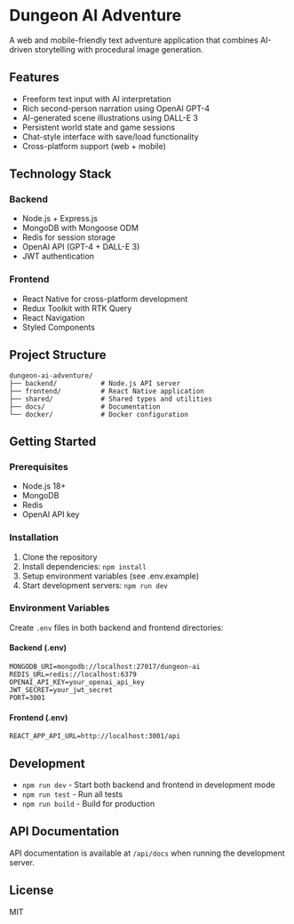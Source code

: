# Dungeon AI Adventure

A web and mobile-friendly text adventure application that combines AI-driven storytelling with procedural image generation.

## Features

- Freeform text input with AI interpretation
- Rich second-person narration using OpenAI GPT-4
- AI-generated scene illustrations using DALL-E 3
- Persistent world state and game sessions
- Chat-style interface with save/load functionality
- Cross-platform support (web + mobile)

## Technology Stack

### Backend
- Node.js + Express.js
- MongoDB with Mongoose ODM
- Redis for session storage
- OpenAI API (GPT-4 + DALL-E 3)
- JWT authentication

### Frontend
- React Native for cross-platform development
- Redux Toolkit with RTK Query
- React Navigation
- Styled Components

## Project Structure

```
dungeon-ai-adventure/
├── backend/           # Node.js API server
├── frontend/          # React Native application
├── shared/            # Shared types and utilities
├── docs/              # Documentation
└── docker/            # Docker configuration
```

## Getting Started

### Prerequisites
- Node.js 18+
- MongoDB
- Redis
- OpenAI API key

### Installation

1. Clone the repository
2. Install dependencies: `npm install`
3. Setup environment variables (see .env.example)
4. Start development servers: `npm run dev`

### Environment Variables

Create `.env` files in both backend and frontend directories:

#### Backend (.env)
```
MONGODB_URI=mongodb://localhost:27017/dungeon-ai
REDIS_URL=redis://localhost:6379
OPENAI_API_KEY=your_openai_api_key
JWT_SECRET=your_jwt_secret
PORT=3001
```

#### Frontend (.env)
```
REACT_APP_API_URL=http://localhost:3001/api
```

## Development

- `npm run dev` - Start both backend and frontend in development mode
- `npm run test` - Run all tests
- `npm run build` - Build for production

## API Documentation

API documentation is available at `/api/docs` when running the development server.

## License

MIT